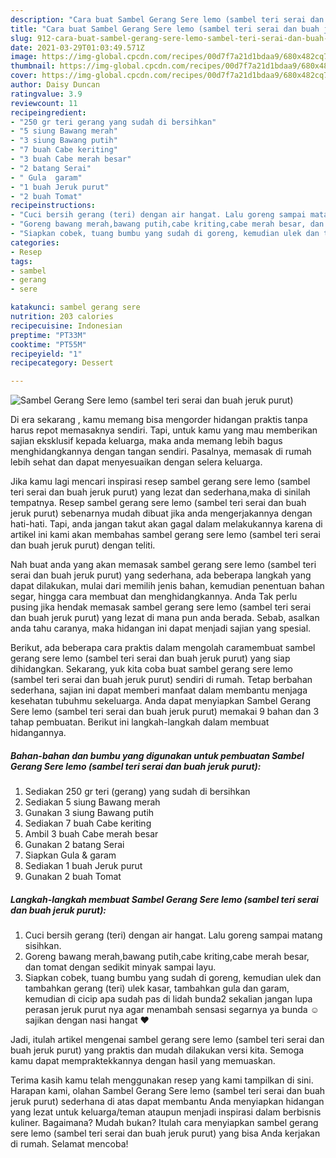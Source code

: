 ```yaml
---
description: "Cara buat Sambel Gerang Sere lemo (sambel teri serai dan buah jeruk purut) Sederhana Untuk Jualan"
title: "Cara buat Sambel Gerang Sere lemo (sambel teri serai dan buah jeruk purut) Sederhana Untuk Jualan"
slug: 912-cara-buat-sambel-gerang-sere-lemo-sambel-teri-serai-dan-buah-jeruk-purut-sederhana-untuk-jualan
date: 2021-03-29T01:03:49.571Z
image: https://img-global.cpcdn.com/recipes/00d7f7a21d1bdaa9/680x482cq70/sambel-gerang-sere-lemo-sambel-teri-serai-dan-buah-jeruk-purut-foto-resep-utama.jpg
thumbnail: https://img-global.cpcdn.com/recipes/00d7f7a21d1bdaa9/680x482cq70/sambel-gerang-sere-lemo-sambel-teri-serai-dan-buah-jeruk-purut-foto-resep-utama.jpg
cover: https://img-global.cpcdn.com/recipes/00d7f7a21d1bdaa9/680x482cq70/sambel-gerang-sere-lemo-sambel-teri-serai-dan-buah-jeruk-purut-foto-resep-utama.jpg
author: Daisy Duncan
ratingvalue: 3.9
reviewcount: 11
recipeingredient:
- "250 gr teri gerang yang sudah di bersihkan"
- "5 siung Bawang merah"
- "3 siung Bawang putih"
- "7 buah Cabe keriting"
- "3 buah Cabe merah besar"
- "2 batang Serai"
- " Gula  garam"
- "1 buah Jeruk purut"
- "2 buah Tomat"
recipeinstructions:
- "Cuci bersih gerang (teri) dengan air hangat. Lalu goreng sampai matang sisihkan."
- "Goreng bawang merah,bawang putih,cabe kriting,cabe merah besar, dan tomat dengan sedikit minyak sampai layu."
- "Siapkan cobek, tuang bumbu yang sudah di goreng, kemudian ulek dan tambahkan gerang (teri) ulek kasar, tambahkan gula dan garam, kemudian di cicip apa sudah pas di lidah bunda2 sekalian jangan lupa perasan jeruk purut nya agar menambah sensasi segarnya ya bunda ☺️ sajikan dengan nasi hangat ❤"
categories:
- Resep
tags:
- sambel
- gerang
- sere

katakunci: sambel gerang sere 
nutrition: 203 calories
recipecuisine: Indonesian
preptime: "PT33M"
cooktime: "PT55M"
recipeyield: "1"
recipecategory: Dessert

---
```



![Sambel Gerang Sere lemo (sambel teri serai dan buah jeruk purut)](https://img-global.cpcdn.com/recipes/00d7f7a21d1bdaa9/680x482cq70/sambel-gerang-sere-lemo-sambel-teri-serai-dan-buah-jeruk-purut-foto-resep-utama.jpg)

Di era  sekarang , kamu memang bisa mengorder hidangan praktis tanpa harus repot memasaknya sendiri. Tapi, untuk kamu yang mau memberikan sajian eksklusif kepada keluarga, maka anda memang lebih bagus menghidangkannya dengan tangan sendiri. Pasalnya, memasak di rumah lebih sehat dan dapat menyesuaikan dengan selera keluarga.

Jika kamu lagi mencari inspirasi resep sambel gerang sere lemo (sambel teri serai dan buah jeruk purut) yang lezat dan sederhana,maka di sinilah tempatnya. Resep sambel gerang sere lemo (sambel teri serai dan buah jeruk purut)  sebenarnya mudah dibuat jika anda mengerjakannya dengan hati-hati. Tapi, anda jangan takut akan gagal dalam melakukannya 
karena di artikel ini kami akan membahas sambel gerang sere lemo (sambel teri serai dan buah jeruk purut) dengan teliti.  



Nah buat anda yang akan memasak sambel gerang sere lemo (sambel teri serai dan buah jeruk purut) yang sederhana, ada beberapa langkah yang dapat dilakukan, mulai dari memilih jenis bahan, kemudian penentuan bahan segar, hingga cara membuat dan menghidangkannya. Anda Tak perlu pusing jika hendak memasak sambel gerang sere lemo (sambel teri serai dan buah jeruk purut) yang lezat di mana pun anda berada. Sebab, asalkan anda  tahu caranya, maka hidangan ini dapat menjadi sajian yang spesial.

Berikut, ada beberapa cara praktis  dalam mengolah caramembuat sambel gerang sere lemo (sambel teri serai dan buah jeruk purut) yang siap dihidangkan. Sekarang, yuk kita coba buat sambel gerang sere lemo (sambel teri serai dan buah jeruk purut) sendiri di rumah. Tetap berbahan sederhana, sajian ini dapat memberi manfaat dalam membantu menjaga kesehatan tubuhmu sekeluarga. Anda dapat menyiapkan Sambel Gerang Sere lemo (sambel teri serai dan buah jeruk purut) memakai 9 bahan dan 3 tahap pembuatan. Berikut ini langkah-langkah dalam membuat hidangannya.

<!--inarticleads1-->

##### Bahan-bahan dan bumbu yang digunakan untuk pembuatan Sambel Gerang Sere lemo (sambel teri serai dan buah jeruk purut):

1. Sediakan 250 gr teri (gerang) yang sudah di bersihkan
1. Sediakan 5 siung Bawang merah
1. Gunakan 3 siung Bawang putih
1. Sediakan 7 buah Cabe keriting
1. Ambil 3 buah Cabe merah besar
1. Gunakan 2 batang Serai
1. Siapkan  Gula &amp; garam
1. Sediakan 1 buah Jeruk purut
1. Gunakan 2 buah Tomat




<!--inarticleads2-->

##### Langkah-langkah membuat Sambel Gerang Sere lemo (sambel teri serai dan buah jeruk purut):

1. Cuci bersih gerang (teri) dengan air hangat. Lalu goreng sampai matang sisihkan.
1. Goreng bawang merah,bawang putih,cabe kriting,cabe merah besar, dan tomat dengan sedikit minyak sampai layu.
1. Siapkan cobek, tuang bumbu yang sudah di goreng, kemudian ulek dan tambahkan gerang (teri) ulek kasar, tambahkan gula dan garam, kemudian di cicip apa sudah pas di lidah bunda2 sekalian jangan lupa perasan jeruk purut nya agar menambah sensasi segarnya ya bunda ☺️ sajikan dengan nasi hangat ❤




Jadi, itulah artikel mengenai  sambel gerang sere lemo (sambel teri serai dan buah jeruk purut)  yang praktis dan mudah dilakukan versi kita. Semoga kamu dapat mempraktekkannya dengan hasil yang memuaskan. 

Terima kasih kamu telah menggunakan resep yang kami tampilkan di sini. Harapan kami, olahan  Sambel Gerang Sere lemo (sambel teri serai dan buah jeruk purut) sederhana di atas dapat membantu Anda menyiapkan hidangan yang lezat untuk keluarga/teman ataupun menjadi inspirasi dalam berbisnis kuliner. Bagaimana? Mudah bukan? Itulah cara menyiapkan sambel gerang sere lemo (sambel teri serai dan buah jeruk purut) yang bisa Anda kerjakan di rumah. Selamat mencoba!

